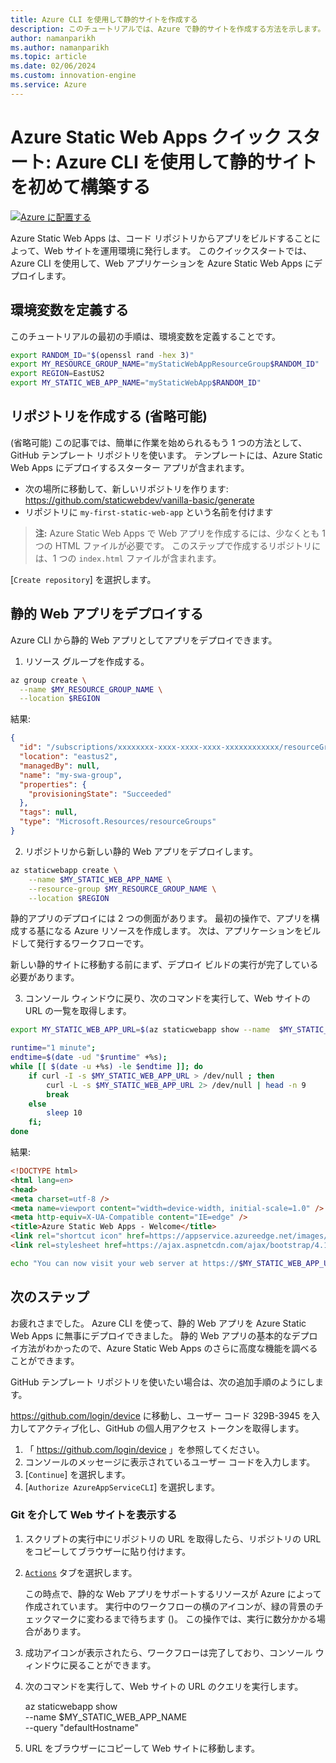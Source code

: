 ```yaml
---
title: Azure CLI を使用して静的サイトを作成する
description: このチュートリアルでは、Azure で静的サイトを作成する方法を示します。
author: namanparikh
ms.author: namanparikh
ms.topic: article
ms.date: 02/06/2024
ms.custom: innovation-engine
ms.service: Azure
---
```


# Azure Static Web Apps クイック スタート: Azure CLI を使用して静的サイトを初めて構築する

[![Azure に配置する](https://aka.ms/deploytoazurebutton)](https://go.microsoft.com/fwlink/?linkid=2262845)

Azure Static Web Apps は、コード リポジトリからアプリをビルドすることによって、Web サイトを運用環境に発行します。 このクイックスタートでは、Azure CLI を使用して、Web アプリケーションを Azure Static Web Apps にデプロイします。

## 環境変数を定義する

このチュートリアルの最初の手順は、環境変数を定義することです。

```bash
export RANDOM_ID="$(openssl rand -hex 3)"
export MY_RESOURCE_GROUP_NAME="myStaticWebAppResourceGroup$RANDOM_ID"
export REGION=EastUS2
export MY_STATIC_WEB_APP_NAME="myStaticWebApp$RANDOM_ID"
```

## リポジトリを作成する (省略可能)

(省略可能) この記事では、簡単に作業を始められるもう 1 つの方法として、GitHub テンプレート リポジトリを使います。 テンプレートには、Azure Static Web Apps にデプロイするスターター アプリが含まれます。

- 次の場所に移動して、新しいリポジトリを作ります: https://github.com/staticwebdev/vanilla-basic/generate
- リポジトリに `my-first-static-web-app` という名前を付けます

> **注:** Azure Static Web Apps で Web アプリを作成するには、少なくとも 1 つの HTML ファイルが必要です。 このステップで作成するリポジトリには、1 つの `index.html` ファイルが含まれます。

[`Create repository`] を選択します。

## 静的 Web アプリをデプロイする

Azure CLI から静的 Web アプリとしてアプリをデプロイできます。

1. リソース グループを作成する。

```bash
az group create \
  --name $MY_RESOURCE_GROUP_NAME \
  --location $REGION
```

結果:

<!-- expected_similarity=0.3 -->
```json
{
  "id": "/subscriptions/xxxxxxxx-xxxx-xxxx-xxxx-xxxxxxxxxxxx/resourceGroups/my-swa-group",
  "location": "eastus2",
  "managedBy": null,
  "name": "my-swa-group",
  "properties": {
    "provisioningState": "Succeeded"
  },
  "tags": null,
  "type": "Microsoft.Resources/resourceGroups"
}
```

2. リポジトリから新しい静的 Web アプリをデプロイします。

```bash
az staticwebapp create \
    --name $MY_STATIC_WEB_APP_NAME \
    --resource-group $MY_RESOURCE_GROUP_NAME \
    --location $REGION 
```

静的アプリのデプロイには 2 つの側面があります。 最初の操作で、アプリを構成する基になる Azure リソースを作成します。 次は、アプリケーションをビルドして発行するワークフローです。

新しい静的サイトに移動する前にまず、デプロイ ビルドの実行が完了している必要があります。

3. コンソール ウィンドウに戻り、次のコマンドを実行して、Web サイトの URL の一覧を取得します。

```bash
export MY_STATIC_WEB_APP_URL=$(az staticwebapp show --name  $MY_STATIC_WEB_APP_NAME --resource-group $MY_RESOURCE_GROUP_NAME --query "defaultHostname" -o tsv)
```

```bash
runtime="1 minute";
endtime=$(date -ud "$runtime" +%s);
while [[ $(date -u +%s) -le $endtime ]]; do
    if curl -I -s $MY_STATIC_WEB_APP_URL > /dev/null ; then 
        curl -L -s $MY_STATIC_WEB_APP_URL 2> /dev/null | head -n 9
        break
    else 
        sleep 10
    fi;
done
```

結果:

<!-- expected_similarity=0.3 -->
```HTML
<!DOCTYPE html>
<html lang=en>
<head>
<meta charset=utf-8 />
<meta name=viewport content="width=device-width, initial-scale=1.0" />
<meta http-equiv=X-UA-Compatible content="IE=edge" />
<title>Azure Static Web Apps - Welcome</title>
<link rel="shortcut icon" href=https://appservice.azureedge.net/images/static-apps/v3/favicon.svg type=image/x-icon />
<link rel=stylesheet href=https://ajax.aspnetcdn.com/ajax/bootstrap/4.1.1/css/bootstrap.min.css crossorigin=anonymous />
```

```bash
echo "You can now visit your web server at https://$MY_STATIC_WEB_APP_URL"
```

## 次のステップ

お疲れさまでした。 Azure CLI を使って、静的 Web アプリを Azure Static Web Apps に無事にデプロイできました。 静的 Web アプリの基本的なデプロイ方法がわかったので、Azure Static Web Apps のさらに高度な機能を調べることができます。

GitHub テンプレート リポジトリを使いたい場合は、次の追加手順のようにします。

https://github.com/login/device に移動し、ユーザー コード 329B-3945 を入力してアクティブ化し、GitHub の個人用アクセス トークンを取得します。

1. 「 https://github.com/login/device 」を参照してください。
2. コンソールのメッセージに表示されているユーザー コードを入力します。
3. [`Continue`] を選択します。
4. [`Authorize AzureAppServiceCLI`] を選択します。

### Git を介して Web サイトを表示する

1. スクリプトの実行中にリポジトリの URL を取得したら、リポジトリの URL をコピーしてブラウザーに貼り付けます。
2. [`Actions`](アクション) タブを選択します。

   この時点で、静的な Web アプリをサポートするリソースが Azure によって作成されています。 実行中のワークフローの横のアイコンが、緑の背景のチェックマークに変わるまで待ちます ()。 この操作では、実行に数分かかる場合があります。

3. 成功アイコンが表示されたら、ワークフローは完了しており、コンソール ウィンドウに戻ることができます。
4. 次のコマンドを実行して、Web サイトの URL のクエリを実行します。

   az staticwebapp show \
     --name $MY_STATIC_WEB_APP_NAME \
     --query "defaultHostname"

5. URL をブラウザーにコピーして Web サイトに移動します。
